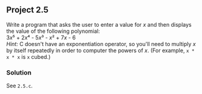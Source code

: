 ## Project 2.5
Write a program that asks the user to enter a value for *x* and then displays the value of the following polynomial:</br>
3*x*⁵ + 2*x*⁴ - 5*x*³ - *x*² + 7*x* - 6</br>
*Hint:* C doesn't have an exponentiation operator, so you'll need to multiply *x* by itself repeatedly in order to computer the powers of *x*. (For example, `x * x * x` is `x` cubed.)
### Solution
See `2.5.c`.